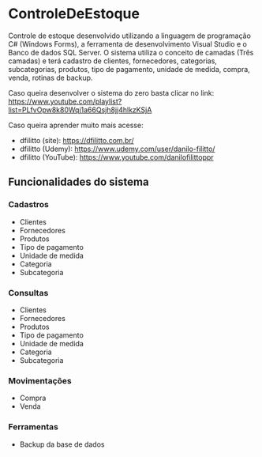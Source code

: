 # ControleDeEstoque
 Controle de estoque desenvolvido utilizando a linguagem de programação C# (Windows Forms), a ferramenta de desenvolvimento Visual Studio e o Banco de dados SQL Server. O sistema utiliza o conceito de camadas (Três camadas) e terá cadastro de clientes, fornecedores, categorias, subcategorias, produtos, tipo de pagamento, unidade de medida, compra, venda, rotinas de backup.
 
Caso queira desenvolver o sistema do zero basta clicar no link: https://www.youtube.com/playlist?list=PLfvOpw8k80Wqj1a66Qsjh8jj4hlkzKSjA

Caso queira aprender muito mais acesse:
- dfilitto (site): https://dfilitto.com.br/
- dfilitto (Udemy): https://www.udemy.com/user/danilo-filitto/
- dfilitto (YouTube): https://www.youtube.com/danilofilittoppr

## Funcionalidades do sistema
### Cadastros
- Clientes
- Fornecedores
- Produtos
- Tipo de pagamento
- Unidade de medida
- Categoria
- Subcategoria
### Consultas
- Clientes
- Fornecedores
- Produtos
- Tipo de pagamento
- Unidade de medida
- Categoria
- Subcategoria
### Movimentações
- Compra
- Venda
### Ferramentas
- Backup da base de dados
